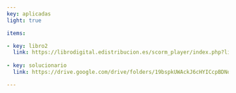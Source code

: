 ```yaml
---
key: aplicadas
light: true

items:

- key: libro2
  link: https://librodigital.edistribucion.es/scorm_player/index.php?licencia=CGGJ-CCPY-XB7V-HZ3B&urllibro=L2JpYmxpb3RlY2EtYW5heWEvbGlicm8vMTg5MDYzMS8wNjkxMTY0NWQwMWI3ZTQ1NDdhZDhiM2U3ZWMyYTA5N2I0ZTYxM2EyMDY1ZTFkY2UwNmE5NTNlNWM2ZWYwMjNmLTI4NDM1LTIwMTgwOTI2MTAwMTQ2L2luZGV4Lmh0bWw= 
  
- key: solucionario
  link: https://drive.google.com/drive/folders/19bspkUWAckJ6cHYICcpBDNooiXEGGFLt?usp=sharing

---
```

